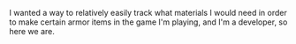 I wanted a way to relatively easily track what materials I would need in order to make certain armor items in the game I'm playing, and I'm a developer, so here we are.
